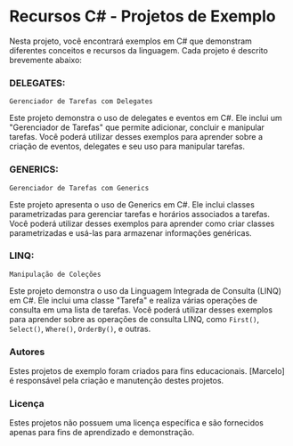 # Recursos C# - Projetos de Exemplo

Nesta projeto, você encontrará exemplos em C# que demonstram diferentes conceitos e recursos da linguagem. Cada projeto é descrito brevemente abaixo:

### DELEGATES: 

`Gerenciador de Tarefas com Delegates`

Este projeto demonstra o uso de delegates e eventos em C#. Ele inclui um "Gerenciador de Tarefas" que permite adicionar, concluir e manipular tarefas. Você poderá utilizar desses exemplos para aprender sobre a criação de eventos, delegates e seu uso para manipular tarefas.

### GENERICS:

`Gerenciador de Tarefas com Generics`

Este projeto apresenta o uso de Generics em C#. Ele inclui classes parametrizadas para gerenciar tarefas e horários associados a tarefas. Você poderá utilizar desses exemplos para aprender como criar classes parametrizadas e usá-las para armazenar informações genéricas.

### LINQ:

`Manipulação de Coleções`

Este projeto demonstra o uso da Linguagem Integrada de Consulta (LINQ) em C#. Ele inclui uma classe "Tarefa" e realiza várias operações de consulta em uma lista de tarefas. Você poderá utilizar desses exemplos para aprender sobre as operações de consulta LINQ, como `First()`, `Select()`, `Where()`, `OrderBy()`, e outras.

### Autores

Estes projetos de exemplo foram criados para fins educacionais. [Marcelo] é responsável pela criação e manutenção destes projetos.

### Licença

Estes projetos não possuem uma licença específica e são fornecidos apenas para fins de aprendizado e demonstração.


